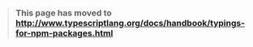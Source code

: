 > ### This page has moved to http://www.typescriptlang.org/docs/handbook/typings-for-npm-packages.html